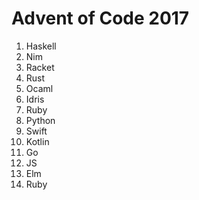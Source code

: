 # Advent of Code 2017

1. Haskell
1. Nim
1. Racket
1. Rust
1. Ocaml
1. Idris
1. Ruby
1. Python
1. Swift
1. Kotlin
1. Go
1. JS
1. Elm
1. Ruby
